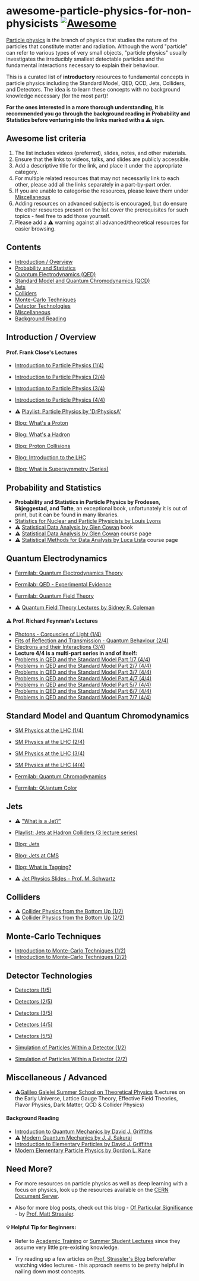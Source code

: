 # awesome-particle-physics-for-non-physicists [![Awesome](https://cdn.rawgit.com/sindresorhus/awesome/d7305f38d29fed78fa85652e3a63e154dd8e8829/media/badge.svg)](https://github.com/sindresorhus/awesome)
[Particle physics](https://en.wikipedia.org/wiki/Particle_physics) is the branch of physics that studies the nature of the particles that constitute matter and radiation. Although the word "particle" can refer to various types of very small objects, "particle physics" usually investigates the irreducibly smallest detectable particles and the fundamental interactions necessary to explain their behaviour.

This is a curated list of **introductory** resources to fundamental concepts in particle physics including the Standard Model, QED, QCD, Jets, Colliders, and Detectors. The idea is to learn these concepts with no background knowledge necessary (for the most part)!

**For the ones interested in a more thorough understanding, it is recommended you go through the background reading in Probability and Statistics before venturing into the links marked with a :warning: sign.**

## Awesome list criteria

1. The list includes videos (preferred), slides, notes, and other materials.
2. Ensure that the links to videos, talks, and slides are publicly accessible.
3. Add a descriptive title for the link, and place it under the appropriate category.
4. For multiple related resources that may not necessarily link to each other, please add all the links separately in a part-by-part order.
5. If you are unable to categorise the resources, please leave them under [Miscellaneous](#miscellaneous--advanced)
4. Adding resources on advanced subjects is encouraged, but do ensure the other resources present on the list cover the prerequisites for such topics - feel free to add those yourself.
5. Please add a :warning: warning against all advanced/theoretical resources for easier browsing.

## Contents
* [Introduction / Overview](#introduction--overview)
* [Probability and Statistics](#probability-and-statistics)
* [Quantum Electrodynamics (QED)](#quantum-electrodynamics)
* [Standard Model and Quantum Chromodynamics (QCD)](#standard-model-and-quantum-chromodynamics)
* [Jets](#jets)
* [Colliders](#colliders)
* [Monte-Carlo Techniques](#monte-carlo-techniques)
* [Detector Technologies](#detector-technologies)
* [Miscellaneous](#miscellaneous--advanced)
* [Background Reading](#background-reading)

## Introduction / Overview
#### Prof. Frank Close's Lectures
- [Introduction to Particle Physics (1/4)](https://www.youtube.com/watch?v=VKaycLuxhZ4)
- [Introduction to Particle Physics (2/4)](https://www.youtube.com/watch?v=YGn_hf5rddg)
- [Introduction to Particle Physics (3/4)](https://www.youtube.com/watch?v=QIvg_ZKh3i4)
- [Introduction to Particle Physics (4/4)](https://www.youtube.com/watch?v=SHZpFgXaJhs)

- :warning: [Playlist: Particle Physics by 'DrPhysicsA'](https://www.youtube.com/watch?v=d1zaw-KZX1o&list=PL93B3DDC89C085C1C)

- [Blog: What's a Proton](https://profmattstrassler.com/articles-and-posts/largehadroncolliderfaq/whats-a-proton-anyway/)
- [Blog: What's a Hadron](https://profmattstrassler.com/articles-and-posts/largehadroncolliderfaq/whats-a-hadron-as-in-large-hadron-collider/)
- [Blog: Proton Collisions](https://profmattstrassler.com/articles-and-posts/largehadroncolliderfaq/whats-a-proton-anyway/proton-collisions-vs-quarkgluonantiquark-mini-collisions/)
- [Blog: Introduction to the LHC](https://profmattstrassler.com/articles-and-posts/largehadroncolliderfaq/introduction-to-the-large-hadron-collider/)
- [Blog: What is Supersymmetry (Series)](https://profmattstrassler.com/articles-and-posts/some-speculative-theoretical-ideas-for-the-lhc/supersymmetry/supersymmetry-what-is-it/)

## Probability and Statistics
- **Probability and Statistics in Particle Physics by Frodesen, Skjeggestad, and Tofte**, an exceptional book, unfortunately it is out of print, but it can be found in many libraries.
- [Statistics for Nuclear and Particle Physicists by Louis Lyons](https://g.co/kgs/tDK6Ev)
- :warning: [Statistical Data Analysis by Glen Cowan](https://g.co/kgs/cNHGQu) book
- :warning: [Statistical Data Analysis by Glen Cowan](http://www.pp.rhul.ac.uk/~cowan/stat_course.html) course page
- :warning: [Statistical Methods for Data Analysis by Luca Lista](http://people.na.infn.it/~lista/Statistics/) course page

## Quantum Electrodynamics
- [Fermilab: Quantum Electrodynamics Theory](https://www.youtube.com/watch?v=hHTWBc14-mk)
- [Fermilab: QED - Experimental Evidence](https://www.youtube.com/watch?v=I7OdEfGOX7k)

- [Fermilab: Quantum Field Theory](https://www.youtube.com/watch?v=FBeALt3rxEA)
- :warning: [Quantum Field Theory Lectures by Sidney R. Coleman](https://www.physics.harvard.edu/events/videos/Phys253)

#### :warning: Prof. Richard Feynman's Lectures
- [Photons - Corpuscles of Light (1/4)](https://www.youtube.com/watch?v=eLQ2atfqk2c)
- [Fits of Reflection and Transmission - Quantum Behaviour (2/4)](https://www.youtube.com/watch?v=kMSgE62S6oo)
- [Electrons and their Interactions (3/4)](https://www.youtube.com/watch?v=jNNXD7fuE5E&t)
- **Lecture 4/4 is a multi-part series in and of itself:**
- [Problems in QED and the Standard Model Part 1/7 (4/4)](https://www.youtube.com/watch?v=8wAVtBqdCeo)
- [Problems in QED and the Standard Model Part 2/7 (4/4)](https://www.youtube.com/watch?v=HZopZzJ7fv4)
- [Problems in QED and the Standard Model Part 3/7 (4/4)](https://www.youtube.com/watch?v=9JOMl9y5Jqc)
- [Problems in QED and the Standard Model Part 4/7 (4/4)](https://www.youtube.com/watch?v=XutAnAAuc5g)
- [Problems in QED and the Standard Model Part 5/7 (4/4)](https://www.youtube.com/watch?v=f4EpzMOHENk)
- [Problems in QED and the Standard Model Part 6/7 (4/4)](https://www.youtube.com/watch?v=qmCnnxrd8_Y)
- [Problems in QED and the Standard Model Part 7/7 (4/4)](https://www.youtube.com/watch?v=x-Sf0UTSImw)

## Standard Model and Quantum Chromodynamics
- [SM Physics at the LHC (1/4)](http://cds.cern.ch/record/1564593?ln=en)
- [SM Physics at the LHC (2/4)](http://cds.cern.ch/record/1564906?ln=en)
- [SM Physics at the LHC (3/4)](http://cds.cern.ch/record/1564907?ln=en)
- [SM Physics at the LHC (4/4)](http://cds.cern.ch/record/1565883?ln=en)

- [Fermilab: Quantum Chromodynamics](https://www.youtube.com/watch?v=df4LoJph76A)
- [Fermilab: QUantum Color](https://www.youtube.com/watch?v=72pprrSSDK0)

## Jets
- :warning: ["What is a Jet?"](http://cds.cern.ch/record/1276292?ln=en)

- [Playlist: Jets at Hadron Colliders (3 lecture series)](https://indico.cern.ch/event/115078/)

- [Blog: Jets](https://profmattstrassler.com/articles-and-posts/particle-physics-basics/the-known-apparently-elementary-particles/jets-the-manifestation-of-quarks-and-gluons/)
- [Blog: Jets at CMS](http://cms.web.cern.ch/news/jets-cms-and-determination-their-energy-scale)
- [Blog: What is Tagging?](https://physics.stackexchange.com/questions/13447/what-does-tagging-mean-in-experimental-high-energy-physics)
- :warning: [Jet Physics Slides - Prof. M. Schwartz](http://users.physics.harvard.edu/~schwartz/talks/Cargese-Lecture2-Schwartz.pdf)

## Colliders
- :warning: [Collider Physics from the Bottom Up (1/2)](https://www.youtube.com/watch?v=WecDyhrWg8U)
- :warning: [Collider Physics from the Bottom Up (2/2)](https://www.youtube.com/watch?v=U2Mf8kcWLOA)

## Monte-Carlo Techniques
- [Introduction to Monte-Carlo Techniques (1/2)](http://cds.cern.ch/record/2276330?ln=en)
- [Introduction to Monte-Carlo Techniques (2/2)](http://cds.cern.ch/record/2276454?ln=en)

## Detector Technologies
- [Detectors (1/5)](http://cds.cern.ch/record/2272037?ln=en)
- [Detectors (2/5)](http://cds.cern.ch/record/2272299?ln=en)
- [Detectors (3/5)](http://cds.cern.ch/record/2272391?ln=en)
- [Detectors (4/5)](http://cds.cern.ch/record/2272867?ln=en)
- [Detectors (5/5)](http://cds.cern.ch/record/2272994?ln=en)

- [Simulation of Particles Within a Detector (1/2)](http://cds.cern.ch/record/2199210?ln=en)
- [Simulation of Particles Within a Detector (2/2)](http://cds.cern.ch/record/2276428?ln=en)

## Miscellaneous / Advanced
- :warning:[Galileo Galelei Summer School on Theoretical Physics](http://webtheory.sns.it/ggilectures2016/program.html)
(Lectures on the Early Universe, Lattice Gauge Theory, Effective Field Theories, Flavor Physics, Dark Matter, QCD & Collider Physics)

#### Background Reading
- [Introduction to Quantum Mechanics by David J. Griffiths](https://g.co/kgs/CFp8qS)
- :warning: [Modern Quantum Mechanics by J. J. Sakurai](https://g.co/kgs/X6ZAH5)
- [Introduction to Elementary Particles by David J. Griffiths](https://g.co/kgs/k69Vch)
- [Modern Elementary Particle Physics by Gordon L. Kane](https://g.co/kgs/zWe12z)

## Need More?
* For more resources on particle physics as well as deep learning with a focus on physics, look up the resources available on the [CERN Document Server](http://cds.cern.ch/).

* Also for more blog posts, check out this blog - [Of Particular Significance](https://profmattstrassler.com/new-start-here/) - by [Prof. Matt Strassler](http://www.physics.rutgers.edu/~strassler/).

#### :bulb: Helpful Tip for Beginners: 
* Refer to [Academic Training](http://cds.cern.ch/collection/Academic%20Training%20Lectures?ln=en) or [Summer Student Lectures](http://cds.cern.ch/collection/Summer%20Student%20Lectures?ln=en) since they assume very little pre-existing knowledge.

* Try reading up a few articles on [Prof. Strassler's Blog](https://profmattstrassler.com/about/about-this-site-and-how-to-use-it/) before/after watching video lectures - this approach seems to be pretty helpful in nailing down most concepts.
